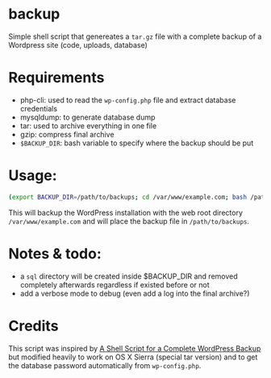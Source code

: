 # backup
Simple shell script that genereates a `tar.gz` file with a complete backup of a Wordpress site (code, uploads, database)

# Requirements
- php-cli: used to read the `wp-config.php` file and extract database credentials
- mysqldump: to generate database dump
- tar: used to archive everything in one file
- gzip: compress final archive
- `$BACKUP_DIR`: bash variable to specify where the backup should be put


# Usage:
```bash
(export BACKUP_DIR=/path/to/backups; cd /var/www/example.com; bash /path/to/script/backup.sh)
```
This will backup the WordPress installation with the web root directory `/var/www/example.com`
and will place the backup file in `/path/to/backups`.

# Notes & todo:
- a `sql` directory will be created inside $BACKUP_DIR and removed completely
afterwards regardless if existed before or not
- add a verbose mode to debug (even add a log into the final archive?)

# Credits
This script was inspired by [A Shell Script for a Complete WordPress Backup](http://theme.fm/a-shell-script-for-a-complete-wordpress-backup/) but
modified heavily to work on OS X Sierra (special tar version) and to get the
database password automatically from `wp-config.php`.
